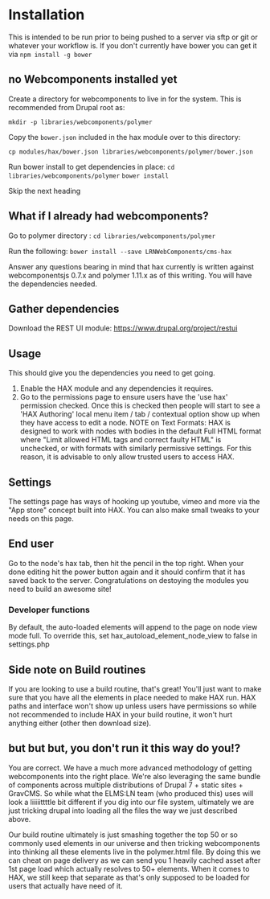 # Installation
This is intended to be run prior to being pushed to a server via sftp or git or
whatever your workflow is. If you don't currently have bower you can get it via
`npm install -g bower`

## no Webcomponents installed yet

Create a directory for webcomponents to live in for the system. This is
 recommended from Drupal root as:

`mkdir -p libraries/webcomponents/polymer`

Copy the `bower.json` included in the hax module over to this directory:

`cp modules/hax/bower.json libraries/webcomponents/polymer/bower.json`

Run bower install to get dependencies in place:
`cd libraries/webcomponents/polymer`
`bower install`

Skip the next heading

## What if I already had webcomponents?

Go to polymer directory :
`cd libraries/webcomponents/polymer`

Run the following:
`bower install --save LRNWebComponents/cms-hax`

Answer any questions bearing in mind that hax currently is written against
webcomponentsjs 0.7.x and polymer 1.11.x as of this writing. You will have the
dependencies needed.

## Gather dependencies

Download the REST UI module: https://www.drupal.org/project/restui

## Usage

This should give you the dependencies you need to get going.
1. Enable the HAX module and any dependencies it requires.
2. Go to the permissions page to ensure users have the 'use hax' permission
   checked. Once this is checked then people will start to see a 'HAX Authoring'
   local menu item / tab / contextual option show up when they have access to
   edit a node.
NOTE on Text Formats: HAX is designed to work with nodes with bodies in the
default Full HTML format where "Limit allowed HTML tags and correct faulty HTML"
is unchecked, or with formats with similarly permissive settings. For this
reason, it is advisable to only allow trusted users to access HAX.

## Settings

The settings page has ways of hooking up youtube, vimeo and more via the "App
store" concept built into HAX. You can also make small tweaks to your needs on
this page.

## End user

Go to the node's hax tab, then hit the pencil in the top right. When your done
editing hit the power button again and it should confirm that it has saved back
to the server. Congratulations on destoying the modules you need to build an
awesome site!

### Developer functions
By default, the auto-loaded elements will append to the page on node view mode
full. To override this, set hax_autoload_element_node_view to false in
settings.php

## Side note on Build routines
If you are looking to use a build routine, that's great! You'll just want to
make sure that you have all the elements in place needed to make HAX run. HAX
paths and interface won't show up unless users have permissions so while not
recommended to include HAX in your build routine, it won't hurt anything either
(other then download size).

## but but but, you don't run it this way do you!?
You are correct. We have a much more advanced methodology of getting
webcomponents into the right place. We're also leveraging the same bundle of
components across multiple distributions of Drupal 7 + static sites + GravCMS.
So while what the ELMS:LN team (who produced this) uses will look a liiiiittttle
bit different if you dig into our file system, ultimately we are just tricking
drupal into loading all the files the way we just described above.

Our build routine ultimately is just smashing together the top 50 or so commonly
used elements in our universe and then tricking webcomponents into thinking all
these elements live in the polymer.html file. By doing this we can cheat on page
delivery as we can send you 1 heavily cached asset after 1st page load which
actually resolves to 50+ elements. When it comes to HAX, we still keep that
separate as that's only supposed to be loaded for users that actually have need
of it.
